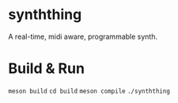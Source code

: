 # synththing
A real-time, midi aware, programmable synth.

# Build & Run
`meson build`
`cd build`
`meson compile`
`./synththing`
